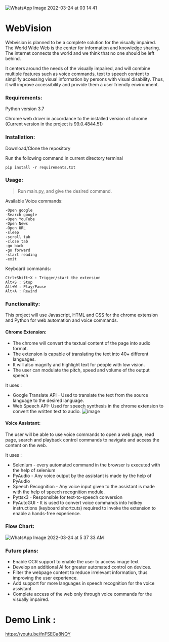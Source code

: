 
![WhatsApp Image 2022-03-24 at 03 14 41](https://user-images.githubusercontent.com/81071871/159801043-ef878b3a-378a-4483-a118-bac39f760e17.jpeg)

# WebVision

Webvision is planned to be a complete solution for the visually impaired. The World Wide Web is the center for information and knowledge sharing. The internet connects the world and we think that no one should be left behind.

It centers around the needs of the visually impaired, and will combine multiple features such as voice commands, text to speech content to simplify accessing visual information by persons with visual disability. Thus, it will improve accessibility and provide them a user friendly environment.


### Requirements:
Python version 3.7

Chrome web driver in accordance to the installed version of chrome (Current version in the project is 99.0.4844.51)

### Installation:
Download/Clone the repository 

Run the following command in current directory terminal
```
pip install -r requirements.txt
```

### Usage:


> Run main.py, and give the desired command.

Available Voice commands:
```
-Open google
-Search google
-Open YouTube
-Open News
-Open URL
-sleep
-scroll tab
-close tab
-go back
-go forward
-start reading
-exit
```

Keyboard commands:
```
Ctrl+Shift+X : Trigger/start the extension
Alt+S : Stop
Alt+W : Play/Pause
Alt+A : Rewind
```

### Functionality:
This project will use Javascript, HTML and CSS for the chrome extension and Python for web automation and voice commands.

#### Chrome Extension:
* The chrome will convert the textual content of the page into audio format.
* The extension is capable of translating the text into 40+ different languages.
* It will also magnify and highlight text for people with low vision.
* The user can modulate the pitch, speed and volume of the output speech 

It uses : 
* Google Translate API - Used to translate the text from the source language to the desired language.
* Web Speech API- Used for speech synthesis in the chrome extension to convert the written text to audio.
![image](https://user-images.githubusercontent.com/81071871/159798979-f5535251-34ca-4d7f-8f8d-91cbc9fcc5bd.png)
#### Voice Assistant:
The user will be able to use voice commands to open a web page, read page, search and playback control commands to navigate and access the content on the web.

It uses : 
* Selenium - every automated command in the browser is executed with the help of selenium
* PyAudio - Any voice output by the assistant is made by the help of PyAudio
* Speech Recognition - Any voice input given to the assistant is made with the help of speech recognition module.
* Pyttsx3 - Responsible for text-to-speech conversion
* PyAutoGUI - It is used to convert voice commands into hotkey instructions (keyboard shortcuts) required to invoke the extension to enable a hands-free experience.
  
### Flow Chart:


![WhatsApp Image 2022-03-24 at 5 37 33 AM](https://user-images.githubusercontent.com/85986613/159821095-cf3a3ffc-8697-4a86-b90b-0a136a5891ee.jpeg)


### Future plans:

* Enable OCR support to enable the user to access image text
* Develop an additional AI for greater automated control on devices.
* Filter the webpage content to reduce irrelevant information, thus improving the user experience.
* Add support for more languages in speech recognition for the voice assistant.
* Complete access of the web only through voice commands for the visually impaired.


# Demo Link :

https://youtu.be/fnFSECa8NQY
